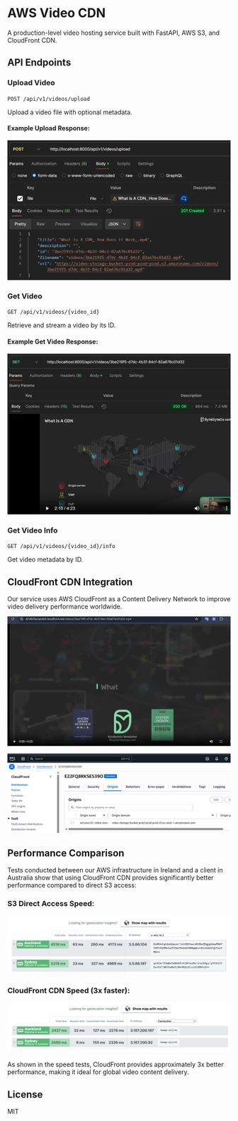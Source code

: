 # AWS Video CDN

A production-level video hosting service built with FastAPI, AWS S3, and CloudFront CDN.

## API Endpoints

### Upload Video
`POST /api/v1/videos/upload`

Upload a video file with optional metadata.

#### Example Upload Response:

![Upload Response](docs/screenshots/upload.png)

### Get Video
`GET /api/v1/videos/{video_id}`

Retrieve and stream a video by its ID.

#### Example Get Video Response:

![Get Response](docs/screenshots/get.png)

### Get Video Info
`GET /api/v1/videos/{video_id}/info`

Get video metadata by ID.

## CloudFront CDN Integration

Our service uses AWS CloudFront as a Content Delivery Network to improve video delivery performance worldwide.

![CloudFront Dashboard](docs/screenshots/cloudfront.png)

![CloudFront Configuration](docs/screenshots/cloudfront00.png)

## Performance Comparison

Tests conducted between our AWS infrastructure in Ireland and a client in Australia show that using CloudFront CDN provides significantly better performance compared to direct S3 access:

### S3 Direct Access Speed:

![S3 Speed Test](docs/screenshots/s3speed.png)

### CloudFront CDN Speed (3x faster):

![CloudFront Speed Test](docs/screenshots/cfspeed.png)

As shown in the speed tests, CloudFront provides approximately 3x better performance, making it ideal for global video content delivery.

## License

MIT
